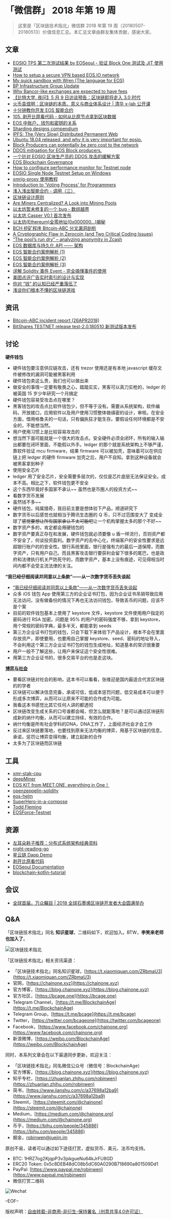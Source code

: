 # 「微信群」 2018 年第 19 周

> 这里是「区块链技术指北」微信群 2018 年第 19 周（20180507-20180513）价值信息汇总。本汇总文章由群友集体贡献，感谢大家。

## 文章

* [EOSIO TPS 第二次测试结果 by EOSeoul - 验证 Block One 测试及 JIT 使用测试](https://bcage.one/d/372-eosio-tps-by-eoseoul-block-one-jit)
* [How to setup a secure VPN based EOS.IO network](https://bcage.one/d/373-how-to-setup-a-secure-vpn-based-eos-io-network)
* [My quick sandbox with Wren (The language for EOS)](https://bcage.one/d/374-my-quick-sandbox-with-wren-the-language-for-eos)
* [BP Infrastructure Group Update](https://bcage.one/d/375-bp-infrastructure-group-update)
* [Why Bancor-like exchanges are expected to have fees](https://bcage.one/d/376-why-bancor-like-exchanges-are-expected-to-have-fees)
* [【比特大学. 夜问】5 月 9 日访谈预告：区块链即将走入 3.0 时代](https://mp.weixin.qq.com/s/1bXtrmF-gl5drQQ5FzgtKg)
* [火币袁煜明：区块链的本质、意义与商业体系设计 | 清华 x-lab 公开课](https://mp.weixin.qq.com/s/DblotM9SAXgzB7v8vcqF4w)
* [十分钟教你开发 EOS 智能合约](https://mp.weixin.qq.com/s/OniYBJ6zbjxPrQYlZMhRWQ)
* [105. 剥开比原看代码 - 如何从比原节点拿到区块数据](https://bcage.one/d/413-105)
* [EOS 中账户、钱包和密钥的关系](https://bcage.one/d/379-eosp)
* [Sharding designs compendium](https://bcage.one/d/380-sharding-designs-compendium)
* [IPFS: The (Very Slow) Distributed Permanent Web](https://bcage.one/d/381-ipfs-the-very-slow-distributed-permanent-web)
* [Ubuntu 18.04 released, and why it is very important for eosio.](https://bcage.one/d/383-ubuntu-18-04-released-and-why-it-is-very-important-for-eosio)
* [Block Producers can potentially be zero cost to the network](https://bcage.one/d/384-block-producers-can-potentially-be-zero-cost-to-the-network)
* [DDOS mitigation for EOS Block producers.](https://bcage.one/d/385-ddos-mitigation-for-eos-block-producers)
* [一个针对 EOSIO 区块生产员的 DDOS 攻击的缓解方案](https://bcage.one/d/414-eosio-ddos)
* [EOS Blockchain Governance](https://bcage.one/d/388-eos-blockchain-governance)
* [How to configure performance monitor for Testnet node](https://bcage.one/d/390-how-to-configure-performance-monitor-for-testnet-node)
* [EOSIO Single Node Testnet Setup on Windows](https://bcage.one/d/391-eosio-single-node-testnet-setup-on-windows)
* [xmrig-proxy 使用教程](https://bcage.one/d/392-xmrig-proxy)
* [Introduction to 'Voting Process' for Programmers](https://bcage.one/d/393-introduction-to-voting-process-for-programmers)
* [浅入浅出智能合约 - 调用（三）](https://bcage.one/d/394-ethereum)
* [区块链设计原则](https://bcage.one/d/396-designing-for-blockchain)
* [Are Miners Centralized? A Look into Mining Pools](https://bcage.one/d/397-are-miners-centralized-a-look-into-mining-pools)
* [以太坊暂未修复的一个 bug - 数组越界](https://mp.weixin.qq.com/s/3mMJ14SM4SFd4mx88yE4WA)
* [以太坊 Casper V0.1 首次发布](https://mp.weixin.qq.com/s/sqr9Hn3WjHN4JHG6Ce3kFw)
* [以太坊(Ethereum)全零地址(0x000000...)揭秘](https://zhuanlan.zhihu.com/p/34363341)
* [BCH 挖矿程序 Bitcoin-ABC 分叉漏洞剖析](https://mp.weixin.qq.com/s/FWls2ThGLO-y8ze29vngPQ)
* [A Cryptographic Flaw in Zerocoin (and Two Critical Coding Issues)](https://bcage.one/d/398-a-cryptographic-flaw-in-zerocoin-and-two-critical-coding-issues)
* [“The pool’s run dry” – analyzing anonymity in Zcash](https://bcage.one/d/400-the-pool-s-run-dry-analyzing-anonymity-in-zcash)
* [EOS 数据库与持久化 API —— 架构](https://bcage.one/d/401-eos-api)
* [EOS 智能合约案例解析 (1)](https://bcage.one/d/402-eos-1)
* [EOS 智能合约案例解析 (2)](https://bcage.one/d/403-eos-2)
* [EOS 智能合约案例解析 (3)](https://bcage.one/d/404-eos-3)
* [详解 Solidity 事件 Event - 完全搞懂事件的使用](https://bcage.one/d/405-solidity-event)
* [美团点评广告实时索引的设计与实现](https://bcage.one/d/406-adp)
* [你对 “钱” 的认知已经严重落伍了](https://mp.weixin.qq.com/s/1tvjjj5qdd-O172eVStXBA)
* [浅谈你们根本不懂的区块链游戏](https://mp.weixin.qq.com/s/Df6jH2aKFTqVauSrrJM8FQ)

## 资讯

* [Bitcoin-ABC incident report (26APR2018)](https://bcage.one/d/399-bitcoin-abc-incident-report-26apr2018)
* [BitShares TESTNET release test-2.0.180510 新测试版本发布](https://bcage.one/d/407-bitshares-testnet-release-test-2-0-180510)

## 讨论

**硬件钱包**

* 硬件钱包要注意供应链攻击，还有 trezor 使用还是有本地 javascript 缓存文件被修改的漏洞可能被黑客利用
* 硬件钱包卖这么贵，我们也可以做出来
* 做安全的事情一定要有敬畏之心，踏踏实实，黑客可以真刀实枪的，ledger 的被英国 15 岁少年研究一个月搞定
* 硬件钱包容易受攻击点在哪里？
* 黑客钱包的攻击点比软件钱包少，但不等于没有。需要从系统架构，软件编码，开放接口，应用软件以及用户使用习惯整体做缜密的设计，审核。在安全方面，借用格鲁夫的一句话，只有偏执狂才能生存。要假设任何环境都是不安全的，不能想当然。
* 用户使用习惯上是比较容易攻击的
* 想当然下面可能就是一个很大的攻击点。安全硬件必须全闭环，所有的输入输出都要在闭环里面，不能假以外手。ledger 的那个就是系统架构上不够严谨，靠软件验证 mcu firmware，结果 firmware 可以被加壳，意味着可以在供应链上把 ledger 的硬件 firmware 加壳之后，用户不自知。拿到这种设备就会被黑客拿到种子
* 使用安全芯片
* ledger 用了安全芯片，安全需要多层次的，仅仅是芯片底层无法保证安全。成本不高。相比之下，软件钱包更不安全
* 这个东西毕竟好多国家不承认~~ 虽然也是币圈人的投资方式~~
* 看数字货币发展
* 虽然钱不多~~
* 硬件钱包，纯属猎奇，我目前主要是想体验下产品，顺道研究下
* 数字货币以后感觉也就相当于腾讯生态圈的 Q 币，只不过范围变大了 变成全球了~~感觉要想让所有国家承认不太可能吧~~让一个机构掌握太多的那个不好~~
* 数字资产多的，肯定都会用硬钱包的
* 数字资产要真正存在和发展，硬件钱包就必须要像 u 盾一样流行，否则资产都不安全了，何谈投资盈利。数字资产的去中心化，终端客户的安全性要求是远超银行账户的的安全性。银行系统里面，银行是强有力的最后一道保障，而数字资产，只有用户自己。而且黑客攻击银行要获利会留下很多的尾巴，也是政府和法律执行机关严防死守的，而数字资产，基本上没有痕迹，可见得相当时间内都不会受主流法律的关注。

**“我已经仔细阅读并同意以上条款”——从一次数字货币丢失谈起**

* [“我已经仔细阅读并同意以上条款”——从一次数字货币丢失谈起](https://mp.weixin.qq.com/s/srS5WG9yMat4x0FvoJi6iA)
* 众多 iOS 钱包 App 使用第三方的企业证书打包，因为企业证书吊销导致应用无法访问，没有做备份的情况下再也无法访问钱包，导致丢币的问题，应该不是个案
* 目前的软件钱包基本上使用了 keystore 文件，keystore 文件使用用户指定的密码进行 RSA 加密。问题是 95% 的用户的密码强度不够，拿到 keystore，用个常规的密码字典，最多半天，都能拿到 seeds
* 第三方企业证书打包的钱包，只会下载下来体验下产品设计，根本不会在里面存放资产，即使要用，也要用自己掌握 keystore、seed、密码的地址导入，不会利用这个第三方企业证书打包的钱包生成地址，知道基本的常识很重要
* 用户一般不了解这些，让用户来保证这个安全性很难。
* 用第三方企业证书的，很多交易平台的也是走这块。

**[博弈与社会](https://weread.qq.com/wrpage/book/share/651359)**

* 要看区块链对社会的影响，这本书可以看看，张维迎是国内最适合代言区块链的的学者
* 区块链可以解决信息完备，承诺可信，低成本惩罚问题，低交易成本可以便于形成多次博弈，从而可以让原来不可能的合作成为可能。
* 我看这本书感觉比其它任何人讲的都透彻
* 区块链改变生成关系的口号谁都会喊，但怎么就能落地？是可以通过区块链形成新的纳什均衡，从而可以建立持续，有效的合作。
* 纳什均衡是所有社会学科的DNA，DNA工作了，上面经济社会才会工作
* 反过来区块链要落地，也要找到原来无法均衡的博弈，用基于区块链的信息，承诺，惩罚让博弈变得均衡，建立起新的合作
* 太多为了区块链而区块链

## 工具

* [xmr-stak-cpu](https://bcage.one/d/369-xmr-stak-cpu)
* [deepMiner](https://bcage.one/d/370-deepminer)
* [EOS KIT from MEET.ONE, everything in One！](https://bcage.one/d/371-eos-kit-from-meet-one-everything-in-one)
* [openzeppelin-solidity](https://bcage.one/d/378-openzeppelin-solidity)
* [eos-helm](https://bcage.one/d/386-eos-helm)
* [SuperHero-in-a-compose](https://bcage.one/d/387-superhero-in-a-compose)
* [Todd Fleming](https://bcage.one/d/389-todd-fleming)
* [EOSForce-Testnet](https://bcage.one/d/382-eosforce-testnet)

## 资源

* [左耳朵耗子推荐：分布式系统架构经典资料](https://bcage.one/d/395-distributed)
* [night-reading-go](https://bcage.one/d/408-night-reading-go)
* [星云链 Dapp Demo](https://bcage.one/d/409-dapp-demo)
* [剥开比原看代码](https://bcage.one/d/410-btm)
* [EOSeoul Documentation](https://bcage.one/d/411-eoseoul-documentation)
* [blockchain-kotlin-tutorial](https://bcage.one/d/412-blockchain-kotlin-tutorial)

## 会议

* [全球首届，万众瞩目 | 2018 全球石墨烯区块链开发者大会圆满举办](https://mp.weixin.qq.com/s/8FdaiTRfjINChjJ4PTxCNg)

## Q&A

「区块链技术指北」同名 **知识星球**，二维码如下，欢迎加入。BTW，**李笑来老师也加入了**。

![区块链技术指北](https://i.imgur.com/RBmpxTL.png)

「区块链技术指北」相关资讯渠道：

* 「区块链技术指北」同名知识星球，[https://t.xiaomiquan.com/ZRbmaU3](https://t.xiaomiquan.com/ZRbmaU3)
* 官网，[https://chainone.xyz](https://chainone.xyz)
* 官方博客，[https://blog.chainone.xyz](https://blog.chainone.xyz)
* 官方社区，[https://bcage.one](https://bcage.one)
* Telegram Channel，[https://t.me/BlockchainAge](https://t.me/BlockchainAge)
* Telegram Group，[https://t.me/bcage](https://t.me/bcage)
* Twitter，[https://twitter.com/bcageone](https://twitter.com/bcageone)
* Facebook，[https://www.facebook.com/chainone.org](https://www.facebook.com/chainone.org)
* 新浪微博，[https://weibo.com/BlockchainAge](https://weibo.com/BlockchainAge)

同时，本系列文章会在以下渠道同步更新，欢迎关注：

* 「区块链技术指北」同名微信公众号（微信号：BlockchainAge）
* 官方博客，[https://blog.chainone.xyz](https://blog.chainone.xyz)
* 知乎专栏，[https://zhuanlan.zhihu.com/robinwen](https://zhuanlan.zhihu.com/robinwen)
* 简书，[https://www.jianshu.com/c/a37698a12ba9](https://www.jianshu.com/c/a37698a12ba9)
* Steemit，[https://steemit.com/@chainone](https://steemit.com/@chainone)
* Medium，[https://medium.com/@chainone.org](https://medium.com/@chainone.org)
* 币乎，[https://bihu.com/people/345886](https://bihu.com/people/345886)
* 掘金，[robinwen@juejin.im](https://juejin.im/user/5673ccae60b2260ee435f89a/posts)

原创不易，读者可以通过如下途径打赏，虚拟货币、美元、法币均支持。

* BTC: 1HRZ7og2KjqpP3v3jskgueNu64kJrFU8GD
* ERC20 Token: 0x5c8DEB48dC08b5dC60A0290B718690a801509Dd1
* PayPal: [https://www.paypal.me/robinwen](https://www.paypal.me/robinwen)
* 微信打赏二维码

![Wechat](https://i.imgur.com/hKyy9lI.jpg)

–EOF–

版权声明：[自由转载-非商用-非衍生-保持署名（创意共享4.0许可证）](http://creativecommons.org/licenses/by-nc-nd/4.0/deed.zh)